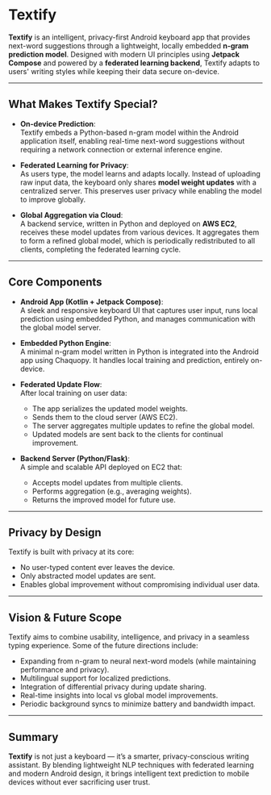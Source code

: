 # Textify 

**Textify** is an intelligent, privacy-first Android keyboard app that provides next-word suggestions through a lightweight, locally embedded **n-gram prediction model**. Designed with modern UI principles using **Jetpack Compose** and powered by a **federated learning backend**, Textify adapts to users' writing styles while keeping their data secure on-device.

---

## What Makes Textify Special?

- **On-device Prediction**:  
  Textify embeds a Python-based n-gram model within the Android application itself, enabling real-time next-word suggestions without requiring a network connection or external inference engine.

- **Federated Learning for Privacy**:  
  As users type, the model learns and adapts locally. Instead of uploading raw input data, the keyboard only shares **model weight updates** with a centralized server. This preserves user privacy while enabling the model to improve globally.

- **Global Aggregation via Cloud**:  
  A backend service, written in Python and deployed on **AWS EC2**, receives these model updates from various devices. It aggregates them to form a refined global model, which is periodically redistributed to all clients, completing the federated learning cycle.

---

## Core Components

- **Android App (Kotlin + Jetpack Compose)**:  
  A sleek and responsive keyboard UI that captures user input, runs local prediction using embedded Python, and manages communication with the global model server.

- **Embedded Python Engine**:  
  A minimal n-gram model written in Python is integrated into the Android app using  Chaquopy. It handles local training and prediction, entirely on-device.

- **Federated Update Flow**:  
  After local training on user data:
  - The app serializes the updated model weights.
  - Sends them to the cloud server (AWS EC2).
  - The server aggregates multiple updates to refine the global model.
  - Updated models are sent back to the clients for continual improvement.

- **Backend Server (Python/Flask)**:  
  A simple and scalable API deployed on EC2 that:
  - Accepts model updates from multiple clients.
  - Performs aggregation (e.g., averaging weights).
  - Returns the improved model for future use.

---

##  Privacy by Design

Textify is built with privacy at its core:
- No user-typed content ever leaves the device.
- Only abstracted model updates are sent.
- Enables global improvement without compromising individual user data.

---

## Vision & Future Scope

Textify aims to combine usability, intelligence, and privacy in a seamless typing experience. Some of the future directions include:

- Expanding from n-gram to neural next-word models (while maintaining performance and privacy).
- Multilingual support for localized predictions.
- Integration of differential privacy during update sharing.
- Real-time insights into local vs global model improvements.
- Periodic background syncs to minimize battery and bandwidth impact.

---

## Summary

**Textify** is not just a keyboard — it’s a smarter, privacy-conscious writing assistant. By blending lightweight NLP techniques with federated learning and modern Android design, it brings intelligent text prediction to mobile devices without ever sacrificing user trust.

